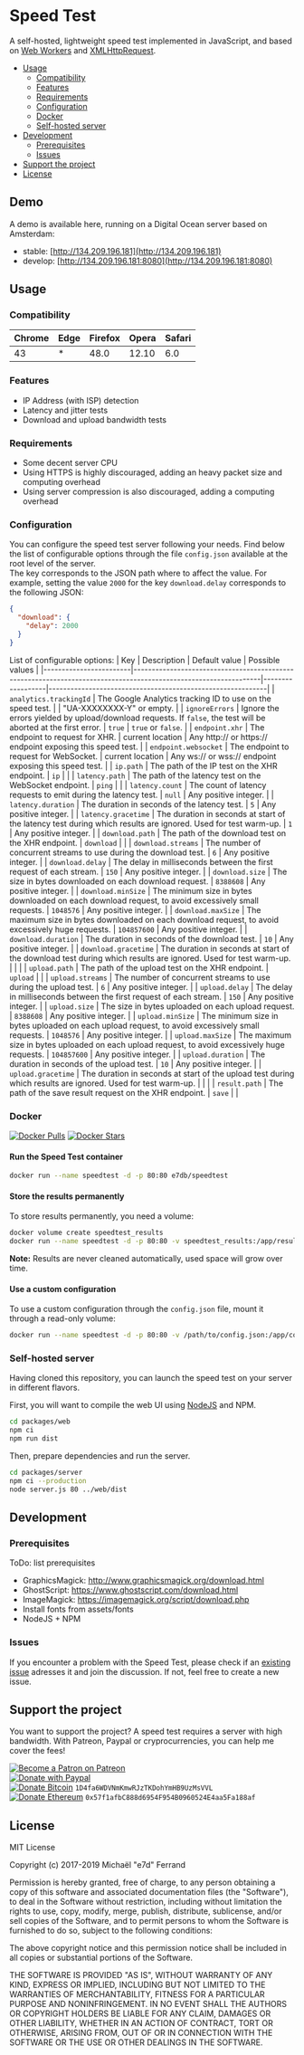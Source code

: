 # Speed Test

A self-hosted, lightweight speed test implemented in JavaScript, and based on [Web Workers](https://developer.mozilla.org/docs/Web/API/Web_Workers_API) and [XMLHttpRequest](https://developer.mozilla.org/docs/Web/API/XMLHttpRequest).

- [Usage](#usage)
  - [Compatibility](#compatibility)
  - [Features](#features)
  - [Requirements](#requirements)
  - [Configuration](#configuration)
  - [Docker](#docker)
  - [Self-hosted server](#self-hosted-server)
- [Development](#development)
  - [Prerequisites](#prerequisites)
  - [Issues](#issues)
- [Support the project](#support-the-project)
- [License](#license)

## Demo

A demo is available here, running on a Digital Ocean server based on Amsterdam:  
- stable: [http://134.209.196.181](http://134.209.196.181)
- develop: [http://134.209.196.181:8080](http://134.209.196.181:8080)

## Usage

### Compatibility

| Chrome | Edge | Firefox | Opera | Safari |
|--------|------|---------|-------|--------|
| 43     | *    | 48.0    | 12.10 | 6.0    |

### Features

* IP Address (with ISP) detection
* Latency and jitter tests
* Download and upload bandwidth tests

### Requirements

* Some decent server CPU
* Using HTTPS is highly discouraged, adding an heavy packet size and computing overhead
* Using server compression is also discouraged, adding a computing overhead

### Configuration

You can configure the speed test server following your needs. Find below the list of configurable options through the file `config.json` available at the root level of the server.  
The key corresponds to the JSON path where to affect the value. For example, setting the value `2000` for the key `download.delay` corresponds to the following JSON:
```json
{
  "download": {
    "delay": 2000
  }
}
```

List of configurable options:
| Key                    | Description                                                                                                     | Default value    | Possible values                                            |
|------------------------|-----------------------------------------------------------------------------------------------------------------|------------------|------------------------------------------------------------|
| `analytics.trackingId` | The Google Analytics tracking ID to use on the speed test.                                                      |                  | "UA-XXXXXXXX-Y" or empty.                                  |
| `ignoreErrors`         | Ignore the errors yielded by upload/download requests. If `false`, the test will be aborted at the first error. | `true`           | `true` or `false`.                                         |
| `endpoint.xhr`         | The endpoint to request for XHR.                                                                                | current location | Any http:// or https:// endpoint exposing this speed test. |
| `endpoint.websocket`   | The endpoint to request for WebSocket.                                                                          | current location | Any ws:// or wss:// endpoint exposing this speed test.     |
| `ip.path`              | The path of the IP test on the XHR endpoint.                                                                    | `ip`             |                                                            |
| `latency.path`         | The path of the latency test on the WebSocket endpoint.                                                         | `ping`           |                                                            |
| `latency.count`        | The count of latency requests to emit during the latency test.                                                  | `null`           | Any positive integer.                                      |
| `latency.duration`     | The duration in seconds of the latency test.                                                                    | `5`              | Any positive integer.                                      |
| `latency.gracetime`    | The duration in seconds at start of the latency test during which results are ignored. Used for test warm-up.   | `1`              | Any positive integer.                                      |
| `download.path`        | The path of the download test on the XHR endpoint.                                                              | `download`       |                                                            |
| `download.streams`     | The number of concurrent streams to use  during the download test.                                              | `6`              | Any positive integer.                                      |
| `download.delay`       | The delay in milliseconds between the first request of each stream.                                             | `150`            | Any positive integer.                                      |
| `download.size`        | The size in bytes downloaded on each download request.                                                          | `8388608`        | Any positive integer.                                      |
| `download.minSize`     | The minimum size in bytes downloaded on each download request, to avoid excessively small requests.             | `1048576`        | Any positive integer.                                      |
| `download.maxSize`     | The maximum size in bytes downloaded on each download request, to avoid excessively huge requests.              | `104857600`      | Any positive integer.                                      |
| `download.duration`    | The duration in seconds of the download test.                                                                   | `10`             | Any positive integer.                                      |
| `download.gracetime`   | The duration in seconds at start of the download test during which results are ignored. Used for test warm-up.  |                  |                                                            |
| `upload.path`          | The path of the upload test on the XHR endpoint.                                                                | `upload`         |                                                            |
| `upload.streams`       | The number of concurrent streams to use  during the upload test.                                                | `6`              | Any positive integer.                                      |
| `upload.delay`         | The delay in milliseconds between the first request of each stream.                                             | `150`            | Any positive integer.                                      |
| `upload.size`          | The size in bytes uploaded on each upload request.                                                              | `8388608`        | Any positive integer.                                      |
| `upload.minSize`       | The minimum size in bytes uploaded on each upload request, to avoid excessively small requests.                 | `1048576`        | Any positive integer.                                      |
| `upload.maxSize`       | The maximum size in bytes uploaded on each upload request, to avoid excessively huge requests.                  | `104857600`      | Any positive integer.                                      |
| `upload.duration`      | The duration in seconds of the upload test.                                                                     | `10`             | Any positive integer.                                      |
| `upload.gracetime`     | The duration in seconds at start of the upload test during which results are ignored. Used for test warm-up.    |                  |                                                            |
| `result.path`          | The path of the save result request on the XHR endpoint.                                                        | `save`           |                                                            |
  
### Docker

[![Docker Pulls](https://img.shields.io/docker/pulls/e7db/speedtest.svg)](https://hub.docker.com/r/e7db/speedtest)
[![Docker Stars](https://img.shields.io/docker/stars/e7db/speedtest.svg)](https://hub.docker.com/r/e7db/speedtest)

#### Run the Speed Test container

```sh
docker run --name speedtest -d -p 80:80 e7db/speedtest
```

#### Store the results permanently

To store results permanently, you need a volume:
```sh
docker volume create speedtest_results
docker run --name speedtest -d -p 80:80 -v speedtest_results:/app/results e7db/speedtest
```
**Note:** Results are never cleaned automatically, used space will grow over time.

#### Use a custom configuration

To use a custom configuration through the `config.json` file, mount it through a read-only volume:
```sh
docker run --name speedtest -d -p 80:80 -v /path/to/config.json:/app/config.json:ro e7db/speedtest
```

### Self-hosted server

Having cloned this repository, you can launch the speed test on your server in different flavors.

First, you will want to compile the web UI using [NodeJS](https://nodejs.org/) and NPM.

```sh
cd packages/web
npm ci
npm run dist
```

Then, prepare dependencies and run the server.

```sh
cd packages/server
npm ci --production
node server.js 80 ../web/dist
```

## Development

### Prerequisites

ToDo: list prerequisites
- GraphicsMagick: http://www.graphicsmagick.org/download.html
- GhostScript: https://www.ghostscript.com/download.html
- ImageMagick: https://imagemagick.org/script/download.php
- Install fonts from assets/fonts
- NodeJS + NPM

### Issues

If you encounter a problem with the Speed Test, please check if an [existing issue](https://github.com/e7d/speedtest/issues) adresses it and join the discussion. If not, feel free to create a new issue.

## Support the project

You want to support the project? A speed test requires a server with high bandwidth. With Patreon, Paypal or cryprocurrencies, you can help me cover the fees!

[![Become a Patron on Patreon](https://img.shields.io/badge/sponsor-patreon-orange.svg)](https://www.patreon.com/e7d)  
[![Donate with Paypal](https://img.shields.io/badge/donate-paypal-blue.svg)](https://www.paypal.com/cgi-bin/webscr?cmd=_s-xclick&hosted_button_id=B28JLHA4UNKQC&source=url)  
[![Donate Bitcoin](https://img.shields.io/badge/donate-bitcoin-yellow.svg)](bitcoin:1D4fa6WDVNmKmwRJzTKDohYmHB9UzMsVVL?message=Speed%20%Test%20donation) `1D4fa6WDVNmKmwRJzTKDohYmHB9UzMsVVL`  
[![Donate Ethereum](https://img.shields.io/badge/donate-ethereum-lightgrey.svg)](ethereum:0x57f1afbC888d6954F954B0960524E4aa5Fa188af?message=Speed%20%Test%20donation) `0x57f1afbC888d6954F954B0960524E4aa5Fa188af`

## License 

MIT License

Copyright (c) 2017-2019 Michaël "e7d" Ferrand

Permission is hereby granted, free of charge, to any person obtaining a copy
of this software and associated documentation files (the "Software"), to deal
in the Software without restriction, including without limitation the rights
to use, copy, modify, merge, publish, distribute, sublicense, and/or sell
copies of the Software, and to permit persons to whom the Software is
furnished to do so, subject to the following conditions:

The above copyright notice and this permission notice shall be included in all
copies or substantial portions of the Software.

THE SOFTWARE IS PROVIDED "AS IS", WITHOUT WARRANTY OF ANY KIND, EXPRESS OR
IMPLIED, INCLUDING BUT NOT LIMITED TO THE WARRANTIES OF MERCHANTABILITY,
FITNESS FOR A PARTICULAR PURPOSE AND NONINFRINGEMENT. IN NO EVENT SHALL THE
AUTHORS OR COPYRIGHT HOLDERS BE LIABLE FOR ANY CLAIM, DAMAGES OR OTHER
LIABILITY, WHETHER IN AN ACTION OF CONTRACT, TORT OR OTHERWISE, ARISING FROM,
OUT OF OR IN CONNECTION WITH THE SOFTWARE OR THE USE OR OTHER DEALINGS IN THE
SOFTWARE.
